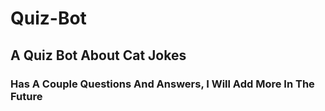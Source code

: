 # Quiz-Bot
## A Quiz Bot About Cat Jokes
### Has A Couple Questions And Answers, I Will Add More In The Future
